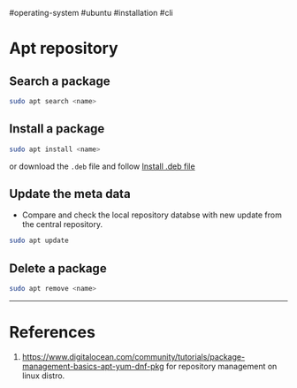 #operating-system #ubuntu #installation  #cli 

# Apt repository
## Search a package
```bash
sudo apt search <name>
```

## Install a package
```bash
sudo apt install <name>
```

or download the `.deb` file and follow [Install .deb file](Install%20.deb%20file.md)

## Update the meta data
- Compare and check the local repository databse with new update from the central repository.
```bash
sudo apt update
```

## Delete a package
```bash
sudo apt remove <name>
```

--- 
# References
1. https://www.digitalocean.com/community/tutorials/package-management-basics-apt-yum-dnf-pkg for repository management on linux distro.